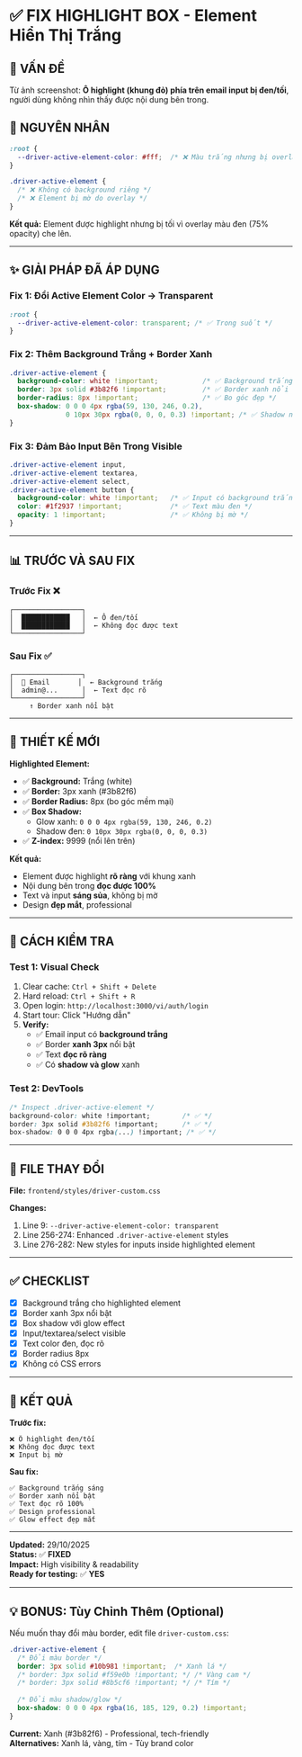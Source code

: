 # ✅ FIX HIGHLIGHT BOX - Element Hiển Thị Trắng

## 🎯 VẤN ĐỀ

Từ ảnh screenshot: **Ô highlight (khung đỏ) phía trên email input bị đen/tối**, người dùng không nhìn thấy được nội dung bên trong.

## 🔧 NGUYÊN NHÂN

```css
:root {
  --driver-active-element-color: #fff;  /* ❌ Màu trắng nhưng bị overlay đen che */
}

.driver-active-element {
  /* ❌ Không có background riêng */
  /* ❌ Element bị mờ do overlay */
}
```

**Kết quả:** Element được highlight nhưng bị tối vì overlay màu đen (75% opacity) che lên.

---

## ✨ GIẢI PHÁP ĐÃ ÁP DỤNG

### Fix 1: Đổi Active Element Color → Transparent
```css
:root {
  --driver-active-element-color: transparent; /* ✅ Trong suốt */
}
```

### Fix 2: Thêm Background Trắng + Border Xanh
```css
.driver-active-element {
  background-color: white !important;           /* ✅ Background trắng */
  border: 3px solid #3b82f6 !important;         /* ✅ Border xanh nổi bật */
  border-radius: 8px !important;                /* ✅ Bo góc đẹp */
  box-shadow: 0 0 0 4px rgba(59, 130, 246, 0.2), 
              0 10px 30px rgba(0, 0, 0, 0.3) !important; /* ✅ Shadow nổi bật */
}
```

### Fix 3: Đảm Bảo Input Bên Trong Visible
```css
.driver-active-element input,
.driver-active-element textarea,
.driver-active-element select,
.driver-active-element button {
  background-color: white !important;   /* ✅ Input có background trắng */
  color: #1f2937 !important;            /* ✅ Text màu đen */
  opacity: 1 !important;                /* ✅ Không bị mờ */
}
```

---

## 📊 TRƯỚC VÀ SAU FIX

### Trước Fix ❌
```
┌─────────────────┐
│  ████████████   │  ← Ô đen/tối
│  ████████████   │  ← Không đọc được text
└─────────────────┘
```

### Sau Fix ✅
```
┌─────────────────┐
│  📧 Email       │  ← Background trắng
│  admin@...      │  ← Text đọc rõ
└─────────────────┘
     ↑ Border xanh nổi bật
```

---

## 🎨 THIẾT KẾ MỚI

**Highlighted Element:**
- ✅ **Background:** Trắng (white)
- ✅ **Border:** 3px xanh (#3b82f6)
- ✅ **Border Radius:** 8px (bo góc mềm mại)
- ✅ **Box Shadow:** 
  - Glow xanh: `0 0 0 4px rgba(59, 130, 246, 0.2)`
  - Shadow đen: `0 10px 30px rgba(0, 0, 0, 0.3)`
- ✅ **Z-index:** 9999 (nổi lên trên)

**Kết quả:**
- Element được highlight **rõ ràng** với khung xanh
- Nội dung bên trong **đọc được 100%**
- Text và input **sáng sủa**, không bị mờ
- Design **đẹp mắt**, professional

---

## 🧪 CÁCH KIỂM TRA

### Test 1: Visual Check
1. Clear cache: `Ctrl + Shift + Delete`
2. Hard reload: `Ctrl + Shift + R`
3. Open login: `http://localhost:3000/vi/auth/login`
4. Start tour: Click "Hướng dẫn"
5. **Verify:**
   - ✅ Email input có **background trắng**
   - ✅ Border **xanh 3px** nổi bật
   - ✅ Text **đọc rõ ràng**
   - ✅ Có **shadow và glow** xanh

### Test 2: DevTools
```css
/* Inspect .driver-active-element */
background-color: white !important;        /* ✅ */
border: 3px solid #3b82f6 !important;      /* ✅ */
box-shadow: 0 0 0 4px rgba(...) !important; /* ✅ */
```

---

## 📁 FILE THAY ĐỔI

**File:** `frontend/styles/driver-custom.css`

**Changes:**
1. Line 9: `--driver-active-element-color: transparent`
2. Line 256-274: Enhanced `.driver-active-element` styles
3. Line 276-282: New styles for inputs inside highlighted element

---

## ✅ CHECKLIST

- [x] Background trắng cho highlighted element
- [x] Border xanh 3px nổi bật
- [x] Box shadow với glow effect
- [x] Input/textarea/select visible
- [x] Text color đen, đọc rõ
- [x] Border radius 8px
- [x] Không có CSS errors

---

## 🎉 KẾT QUẢ

**Trước fix:**
```
❌ Ô highlight đen/tối
❌ Không đọc được text
❌ Input bị mờ
```

**Sau fix:**
```
✅ Background trắng sáng
✅ Border xanh nổi bật
✅ Text đọc rõ 100%
✅ Design professional
✅ Glow effect đẹp mắt
```

---

**Updated:** 29/10/2025  
**Status:** ✅ **FIXED**  
**Impact:** High visibility & readability  
**Ready for testing:** ✅ **YES**

---

## 💡 BONUS: Tùy Chỉnh Thêm (Optional)

Nếu muốn thay đổi màu border, edit file `driver-custom.css`:

```css
.driver-active-element {
  /* Đổi màu border */
  border: 3px solid #10b981 !important;  /* Xanh lá */
  /* border: 3px solid #f59e0b !important; */ /* Vàng cam */
  /* border: 3px solid #8b5cf6 !important; */ /* Tím */
  
  /* Đổi màu shadow/glow */
  box-shadow: 0 0 0 4px rgba(16, 185, 129, 0.2) !important;
}
```

**Current:** Xanh (#3b82f6) - Professional, tech-friendly  
**Alternatives:** Xanh lá, vàng, tím - Tùy brand color
